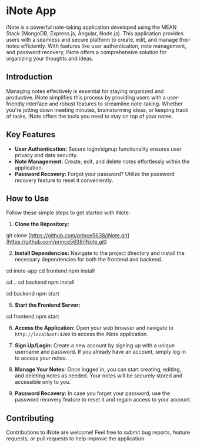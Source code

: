 # iNote App

iNote is a powerful note-taking application developed using the MEAN Stack (MongoDB, Express.js, Angular, Node.js). This application provides users with a seamless and secure platform to create, edit, and manage their notes efficiently. With features like user authentication, note management, and password recovery, iNote offers a comprehensive solution for organizing your thoughts and ideas.

## Introduction

Managing notes effectively is essential for staying organized and productive. iNote simplifies this process by providing users with a user-friendly interface and robust features to streamline note-taking. Whether you're jotting down meeting minutes, brainstorming ideas, or keeping track of tasks, iNote offers the tools you need to stay on top of your notes.

## Key Features

- **User Authentication:** Secure login/signup functionality ensures user privacy and data security.
- **Note Management:** Create, edit, and delete notes effortlessly within the application.
- **Password Recovery:** Forgot your password? Utilize the password recovery feature to reset it conveniently.

## How to Use

Follow these simple steps to get started with iNote:

1. **Clone the Repository:**
   
git clone [https://github.com/prince5638/iNote.git](https://github.com/prince5638/iNote.git)

2. **Install Dependencies:**
Navigate to the project directory and install the necessary dependencies for both the frontend and backend.

cd inote-app
cd frontend
npm install

cd ..
cd backend
npm install

cd backend
npm start

5. **Start the Frontend Server:**

cd frontend
npm start

6. **Access the Application:**
Open your web browser and navigate to `http://localhost:4200` to access the iNote application.

7. **Sign Up/Login:**
Create a new account by signing up with a unique username and password. If you already have an account, simply log in to access your notes.

8. **Manage Your Notes:**
Once logged in, you can start creating, editing, and deleting notes as needed. Your notes will be securely stored and accessible only to you.

9. **Password Recovery:**
In case you forget your password, use the password recovery feature to reset it and regain access to your account.

## Contributing

Contributions to iNote are welcome! Feel free to submit bug reports, feature requests, or pull requests to help improve the application.
